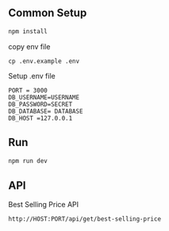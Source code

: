 
## Common Setup
```bash
npm install
```
copy env file 
```
cp .env.example .env
```
Setup .env file
```
PORT = 3000
DB_USERNAME=USERNAME
DB_PASSWORD=SECRET
DB_DATABASE= DATABASE
DB_HOST =127.0.0.1
```

## Run

```bash
npm run dev
```
## API

Best Selling Price API
```
http://HOST:PORT/api/get/best-selling-price
```